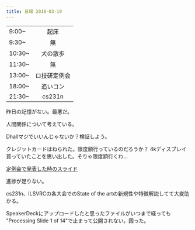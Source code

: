 ```yaml
---
title: 日報 2018-03-19
---
```


|||
|:-|:-:|
|9:00~|起床|
|9:30~|無|
|10:30~|犬の散歩|
|11:30~|無|
|13:00~|ロ技研定例会|
|18:00~|追いコン|
|21:30~|cs231n|

昨日の記憶がない。最悪だ。

人間関係について考えている。

Dhallマジでいいんじゃないか？検証しよう。

クレジットカードはねられた。限度額行っているのだろうか？
4kディスプレイ買っていたことを思い出した。そりゃ限度額行くわ...

[定例会で発表した時のスライド](https://speakerdeck.com/mt_caret/roji-yan-jin-bu-bao-gao)

進捗が足りない。

cs231n、ILSVRCの各大会でのState of the artの新規性や特徴解説してて大変助かる。

SpeakerDeckにアップロードしたと思ったファイルがいつまで経っても
"Processing Slide 1 of 14"で止まって公開されない。困った。

